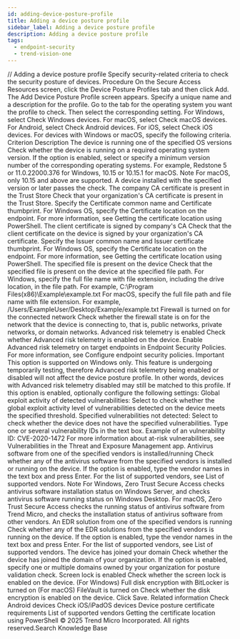 ```yaml
---
id: adding-device-posture-profile
title: Adding a device posture profile
sidebar_label: Adding a device posture profile
description: Adding a device posture profile
tags:
  - endpoint-security
  - trend-vision-one
---
```


/*<![CDATA[*/ $('#title').html($('meta[name=map-description]').attr('content')); /*]]>*/ Adding a device posture profile Specify security-related criteria to check the security posture of devices. Procedure On the Secure Access Resources screen, click the Device Posture Profiles tab and then click Add. The Add Device Posture Profile screen appears. Specify a unique name and a description for the profile. Go to the tab for the operating system you want the profile to check. Then select the corresponding setting. For Windows, select Check Windows devices. For macOS, select Check macOS devices. For Android, select Check Android devices. For iOS, select Check iOS devices. For devices with Windows or macOS, specify the following criteria. Criterion Description The device is running one of the specified OS versions Check whether the device is running on a required operating system version. If the option is enabled, select or specify a minimum version number of the corresponding operating systems. For example, Redstone 5 or 11.0.22000.376 for Windows, 10.15 or 10.15.1 for macOS. Note For macOS, only 10.15 and above are supported. A device installed with the specified version or later passes the check. The company CA certificate is present in the Trust Store Check that your organization's CA certificate is present in the Trust Store. Specify the Certificate common name and Certificate thumbprint. For Windows OS, specify the Certificate location on the endpoint. For more information, see Getting the certificate location using PowerShell. The client certificate is signed by company's CA Check that the client certificate on the device is signed by your organization's CA certificate. Specify the Issuer common name and Issuer certificate thumbprint. For Windows OS, specify the Certificate location on the endpoint. For more information, see Getting the certificate location using PowerShell. The specified file is present on the device Check that the specified file is present on the device at the specified file path. For Windows, specify the full file name with file extension, including the drive location, in the file path. For example, C:\Program Files(x86)\Example\example.txt For macOS, specify the full file path and file name with file extension. For example, /Users/ExampleUser/Desktop/Example/example.txt Firewall is turned on for the connected network Check whether the firewall state is on for the network that the device is connecting to, that is, public networks, private networks, or domain networks. Advanced risk telemetry is enabled Check whether Advanced risk telemetry is enabled on the device. Enable Advanced risk telemetry on target endpoints in Endpoint Security Policies. For more information, see Configure endpoint security policies. Important This option is supported on Windows only. This feature is undergoing temporarily testing, therefore Advanced risk telemetry being enabled or disabled will not affect the device posture profile. In other words, devices with Advanced risk telemetry disabled may still be matched to this profile. If this option is enabled, optionally configure the following settings: Global exploit activity of detected vulnerabilities: Select to check whether the global exploit activity level of vulnerabilities detected on the device meets the specified threshold. Specified vulnerabilities not detected: Select to check whether the device does not have the specified vulnerabilities. Type one or several vulnerability IDs in the text box. Example of an vulnerability ID: CVE-2020-1472 For more information about at-risk vulnerabilities, see Vulnerabilities in the Threat and Exposure Management app. Antivirus software from one of the specified vendors is installed/running Check whether any of the antivirus software from the specified vendors is installed or running on the device. If the option is enabled, type the vendor names in the text box and press Enter. For the list of supported vendors, see List of supported vendors. Note For Windows, Zero Trust Secure Access checks antivirus software installation status on Windows Server, and checks antivirus software running status on Windows Desktop. For macOS, Zero Trust Secure Access checks the running status of antivirus software from Trend Micro, and checks the installation status of antivirus software from other vendors. An EDR solution from one of the specified vendors is running Check whether any of the EDR solutions from the specified vendors is running on the device. If the option is enabled, type the vendor names in the text box and press Enter. For the list of supported vendors, see List of supported vendors. The device has joined your domain Check whether the device has joined the domain of your organization. If the option is enabled, specify one or multiple domains owned by your organization for posture validation check. Screen lock is enabled Check whether the screen lock is enabled on the device. (For Windows) Full disk encryption with BitLocker is turned on (For macOS) FileVault is turned on Check whether the disk encryption is enabled on the device. Click Save. Related information Check Android devices Check iOS/iPadOS devices Device posture certificate requirements List of supported vendors Getting the certificate location using PowerShell © 2025 Trend Micro Incorporated. All rights reserved.Search Knowledge Base